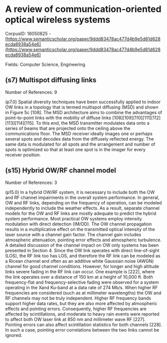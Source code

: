 # A review of communication-oriented optical wireless systems

CorpusID: 16050825 - [https://www.semanticscholar.org/paper/9ddd83478ac477d4b9e5d81d628ecda8938a54e6](https://www.semanticscholar.org/paper/9ddd83478ac477d4b9e5d81d628ecda8938a54e6)

Fields: Computer Science, Engineering

## (s7) Multispot diffusing links
Number of References: 9

(p7.0) Spatial diversity techniques have been successfully applied to indoor OW links in a topology that is termed multispot diffusing (MSD) and shown in Figure 5c [108]. The MSD architecture aims to combine the advantages of point-to-point links with the mobility of diffuse links [108][109][110][111][112][113][114][115]. To this end, the MSD transmitter modulates data onto a series of beams that are projected onto the ceiling above the communications floor. The MSD receiver ideally images one or perhaps several spots and decodes data from the diffusely reflected energy. The same data is modulated for all spots and the arrangement and number of spots is optimized so that at least one spot is in the imager for every receiver position.
## (s15) Hybrid OW/RF channel model
Number of References: 3

(p15.0) In a hybrid OW/RF system, it is necessary to include both the OW and RF channel impairments in the overall system performance. In general, OW and RF links, depending on the frequency of operation, can be modeled independently to include the weather effects. As a result, separate channel models for the OW and RF links are mostly adequate to predict the hybrid system performance. Most practical OW systems employ intensity modulation with direct detection (IM/DD). The OW channel propagation results in a multiplicative effect on the transmitted optical intensity of the laser source with a channel gain factor. The channel gain includes atmospheric attenuation, pointing error effects and atmospheric turbulence. A detailed discussion of the channel impact on OW only systems has been presented in Section 4. Since the OW link operates with direct line-of-sight (LOS), the RF link too has LOS, and therefore the RF link can be modeled as a Ricean channel and often as an additive white Gaussian noise (AWGN) channel for good channel conditions. However, for longer and high altitude links severe fading in the RF link can occur. One example is [222], where the link operates over a distance of 150 km at a height of 10,000 ft. Both frequency-flat and frequency-selective fading were observed for a system operating in the Xand Ku-band at a data rate of 274 Mb/s. When higher RF frequencies are considered (such as at millimeter wavelengths) the OW and RF channels may not be truly independent. Higher RF frequency bands support higher data rates, but they are also more affected by atmospheric effects and pointing errors. Consequently, higher RF frequencies are affected by scintillations, and moderate to heavy rain events were reported to affect both OW laser link at 850 nm and millimeter wave RF [227]. Pointing errors can also affect scintillation statistics for both channels [228]. In such a case, pointing error correlations between the two links cannot be ignored.
